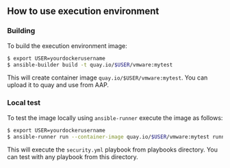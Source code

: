 ## How to use execution environment

### Building
To build the execution environment image:

```bash
$ export USER=yourdockerusername
$ ansible-builder build -t quay.io/$USER/vmware:mytest
```

This will create container image `quay.io/$USER/vmware:mytest`. You can upload it to quay and use from AAP.

### Local test
To test the image locally using `ansible-runner` execute the image as follows:

```bash
$ export USER=yourdockerusername
$ ansible-runner run --container-image quay.io/$USER/vmware:mytest runner --inventory localhost, -p cloud.vmware_ops.security
```

This will execute the `security.yml` playbook from playbooks directory. You can test with any playbook from this directory.
